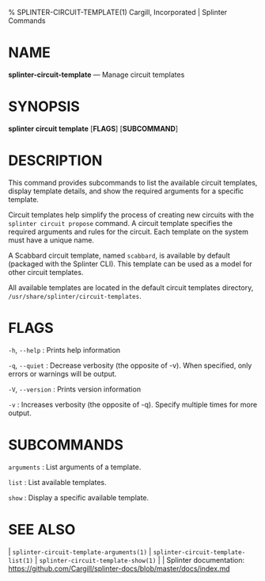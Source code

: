 % SPLINTER-CIRCUIT-TEMPLATE(1) Cargill, Incorporated | Splinter Commands
<!--
  Copyright 2018-2020 Cargill Incorporated
  Licensed under Creative Commons Attribution 4.0 International License
  https://creativecommons.org/licenses/by/4.0/
-->

NAME
====

**splinter-circuit-template** — Manage circuit templates

SYNOPSIS
========
**splinter circuit template** \[**FLAGS**\] \[**SUBCOMMAND**\]

DESCRIPTION
===========
This command provides subcommands to list the available circuit templates, display
template details, and show the required arguments for a specific template.

Circuit templates help simplify the process of creating new circuits with the
`splinter circuit propose` command. A circuit template specifies the required
arguments and rules for the circuit. Each template on the system must have a unique
name.

A Scabbard circuit template, named `scabbard`, is available by default (packaged
with the Splinter CLI). This template can be used as a model for other circuit
templates.

All available templates are located in the default circuit templates directory,
`/usr/share/splinter/circuit-templates`.

FLAGS
=====
`-h`, `--help`
: Prints help information

`-q`, `--quiet`
: Decrease verbosity (the opposite of -v). When specified, only errors or
  warnings will be output.

`-V`, `--version`
: Prints version information

`-v`
: Increases verbosity (the opposite of -q). Specify multiple times for more
  output.

SUBCOMMANDS
===========
`arguments`
: List arguments of a template.

`list`
: List available templates.

`show`
: Display a specific available template.

SEE ALSO
========
| `splinter-circuit-template-arguments(1)`
| `splinter-circuit-template-list(1)`
| `splinter-circuit-template-show(1)`
|
| Splinter documentation: https://github.com/Cargill/splinter-docs/blob/master/docs/index.md
